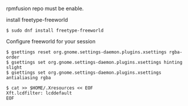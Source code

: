rpmfusion repo must be enable.

install freetype-freeworld

    $ sudo dnf install freetype-freeworld

Configure freeworld for your session

    $ gsettings reset org.gnome.settings-daemon.plugins.xsettings rgba-order
    $ gsettings set org.gnome.settings-daemon.plugins.xsettings hinting slight
    $ gsettings set org.gnome.settings-daemon.plugins.xsettings antialiasing rgba
    
    $ cat >> $HOME/.Xresources << EOF
    Xft.lcdfilter: lcddefault
    EOF

